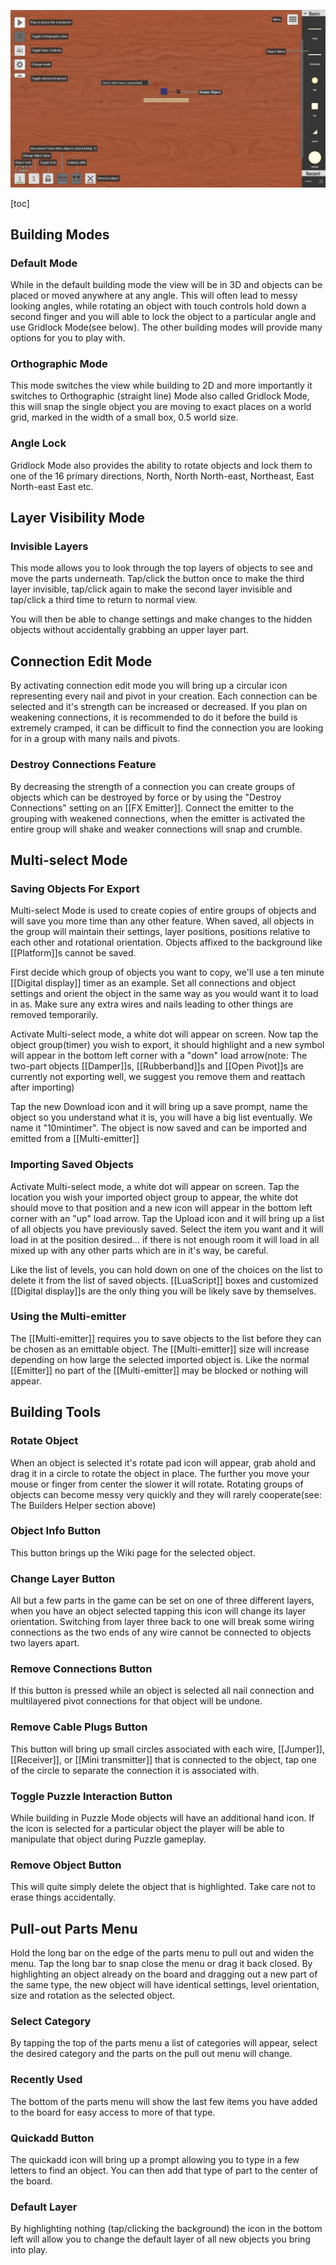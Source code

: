 ![](images/principia_ui.webp)

[toc]

## Building Modes

### Default Mode
While in the default building mode the view will be in 3D and objects can be placed or moved anywhere at any angle. This will often lead to messy looking angles, while rotating an object with touch controls hold down a second finger and you will able to lock the object to a particular angle and use Gridlock Mode(see below). The other building modes will provide many options for you to play with.

### Orthographic Mode
This mode switches the view while building to 2D and more importantly it switches to Orthographic (straight line) Mode also called Gridlock Mode, this will snap the single object you are moving to exact places on a world grid, marked in the width of a small box, 0.5 world size.

### Angle Lock
Gridlock Mode also provides the ability to rotate objects and lock them to one of the 16 primary directions, North, North North-east, Northeast, East North-east East etc.

## Layer Visibility Mode

### Invisible Layers
This mode allows you to look through the top layers of objects to see and move the parts underneath. Tap/click the button once to make the third layer invisible, tap/click again to make the second layer invisible and tap/click a third time to return to normal view.

You will then be able to change settings and make changes to the hidden objects without accidentally grabbing an upper layer part.

## Connection Edit Mode
By activating connection edit mode you will bring up a circular icon representing every nail and pivot in your creation. Each connection can be selected and it's strength can be increased or decreased. If you plan on weakening connections, it is recommended to do it before the build is extremely cramped, it can be difficult to find the connection you are looking for in a group with many nails and pivots.

### Destroy Connections Feature
By decreasing the strength of a connection you can create groups of objects which can be destroyed by force or by using the "Destroy Connections" setting on an [[FX Emitter]]. Connect the emitter to the grouping with weakened connections, when the emitter is activated the entire group will shake and weaker connections will snap and crumble.

## Multi-select Mode
### Saving Objects For Export
Multi-select Mode is used to create copies of entire groups of objects and will save you more time than any other feature. When saved, all objects in the group will maintain their settings, layer positions, positions relative to each other and rotational orientation. Objects affixed to the background like [[Platform]]s cannot be saved.

First decide which group of objects you want to copy, we'll use a ten minute [[Digital display]] timer as an example. Set all connections and object settings and orient the object in the same way as you would want it to load in as. Make sure any extra wires and nails leading to other things are removed temporarily.

Activate Multi-select mode, a white dot will appear on screen. Now tap the object group(timer) you wish to export, it should highlight and a new symbol will appear in the bottom left corner with a "down" load arrow(note: The two-part objects [[Damper]]s, [[Rubberband]]s and [[Open Pivot]]s are currently not exporting well, we suggest you remove them and reattach after importing)

Tap the new Download icon and it will bring up a save prompt, name the object so you understand what it is, you will have a big list eventually. We name it "10mintimer". The object is now saved and can be imported and emitted from a [[Multi-emitter]]

### Importing Saved Objects
Activate Multi-select mode, a white dot will appear on screen. Tap the location you wish your imported object group to appear, the white dot should move to that position and a new icon will appear in the bottom left corner with an "up" load arrow. Tap the Upload icon and it will bring up a list of all objects you have previously saved. Select the item you want and it will load in at the position desired... if there is not enough room it will load in all mixed up with any other parts which are in it's way, be careful.

Like the list of levels, you can hold down on one of the choices on the list to delete it from the list of saved objects. [[LuaScript]] boxes and customized [[Digital display]]s are the only thing you will be likely save by themselves.

### Using the Multi-emitter
The [[Multi-emitter]] requires you to save objects to the list before they can be chosen as an emittable object. The [[Multi-emitter]] size will increase depending on how large the selected imported object is. Like the normal [[Emitter]] no part of the [[Multi-emitter]] may be blocked or nothing will appear.

## Building Tools
### Rotate Object
When an object is selected it's rotate pad icon will appear, grab ahold and drag it in a circle to rotate the object in place. The further you move your mouse or finger from center the slower it will rotate. Rotating groups of objects can become messy very quickly and they will rarely cooperate(see: The Builders Helper section above)

### Object Info Button
This button brings up the Wiki page for the selected object.

### Change Layer Button
All but a few parts in the game can be set on one of three different layers, when you have an object selected tapping this icon will change its layer orientation. Switching from layer three back to one will break some wiring connections as the two ends of any wire cannot be connected to objects two layers apart.

### Remove Connections Button
If this button is pressed while an object is selected all nail connection and multilayered pivot connections for that object will be undone.

### Remove Cable Plugs Button
This button will bring up small circles associated with each wire, [[Jumper]], [[Receiver]], or [[Mini transmitter]] that is connected to the object, tap one of the circle to separate the connection it is associated with.

### Toggle Puzzle Interaction Button
While building in Puzzle Mode objects will have an additional hand icon. If the icon is selected for a particular object the player will be able to manipulate that object during Puzzle gameplay.

### Remove Object Button
This will quite simply delete the object that is highlighted. Take care not to erase things accidentally.

## Pull-out Parts Menu
Hold the long bar on the edge of the parts menu to pull out and widen the menu. Tap the long bar to snap close the menu or drag it back closed. By highlighting an object already on the board and dragging out a new part of the same type, the new object will have identical settings, level orientation, size and rotation as the selected object.

### Select Category
By tapping the top of the parts menu a list of categories will appear, select the desired category and the parts on the pull out menu will change.

### Recently Used
The bottom of the parts menu will show the last few items you have added to the board for easy access to more of that type.

### Quickadd Button
The quickadd icon will bring up a prompt allowing you to type in a few letters to find an object. You can then add that type of part to the center of the board.

### Default Layer
By highlighting nothing (tap/clicking the background) the icon in the bottom left will allow you to change the default layer of all new objects you bring into play.
